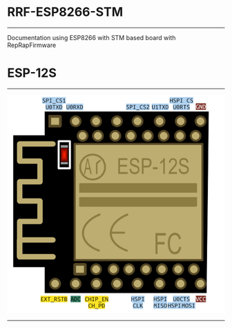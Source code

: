 # RRF-ESP8266-STM
***
Documentation using ESP8266 with STM based board with RepRapFirmware


# **ESP-12S**
***
<p align="center">
  <img src="https://raw.githubusercontent.com/Moorviper/RRF-ESP8266-STM/main/pictures/ESP-12S.jpg" />
</p>
<!--- ![](https://raw.githubusercontent.com/Moorviper/RRF-ESP8266-STM/main/pictures/ESP-12S.jpg?sanitize=true)--->

***


